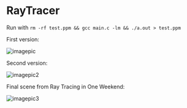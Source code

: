 # RayTracer


Run with `rm -rf test.ppm && gcc main.c -lm && ./a.out > test.ppm`

First version:

![imagepic](https://github.com/o-oconnell/RayTracer/blob/main/sample.png)

Second version:

![imagepic2](https://github.com/o-oconnell/RayTracer/blob/main/sample2.png)

Final scene from Ray Tracing in One Weekend:

![imagepic3](https://github.com/o-oconnell/RayTracer/blob/main/finalscene.png)
